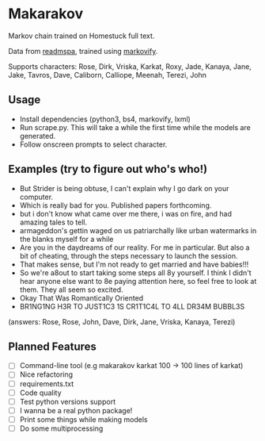 # Makarakov
Markov chain trained on Homestuck full text.

Data from [readmspa](http://readmspa.org/search/search=6.html), trained using [markovify](https://github.com/jsvine/markovify).

Supports characters: Rose, Dirk, Vriska, Karkat, Roxy, Jade, Kanaya, Jane, Jake, Tavros, Dave, Caliborn, Calliope, Meenah, Terezi, John


## Usage
* Install dependencies (python3, bs4, markovify, lxml)
* Run scrape.py. This will take a while the first time while the models are generated. 
* Follow onscreen prompts to select character.


## Examples (try to figure out who's who!)
* But Strider is being obtuse, I can't explain why I go dark on your computer.
* Which is really bad for you. Published papers forthcoming.
* but i don't know what came over me there, i was on fire, and had amazing tales to tell.
* armageddon's gettin waged on us patriarchally like urban watermarks in the blanks myself for a while
* Are you in the daydreams of our reality. For me in particular. But also a bit of cheating, through the steps necessary to launch the session.
* That makes sense, but I'm not ready to get married and have babies!!!
* So we're a8out to start taking some steps all 8y yourself. I think I didn't hear anyone else want to 8e paying attention here, so feel free to look at them. They all seem so excited.
* Okay That Was Romantically Oriented
* BR1NG1NG H3R TO JUST1C3 1S CR1T1C4L TO 4LL DR34M BUBBL3S


(answers: Rose, Rose, John, Dave, Dirk, Jane, Vriska, Kanaya, Terezi)



## Planned Features
- [ ] Command-line tool (e.g makarakov karkat 100 -> 100 lines of karkat)
- [ ] Nice refactoring
- [ ] requirements.txt
- [ ] Code quality
- [ ] Test python versions support
- [ ] I wanna be a real python package!
- [ ] Print some things while making models
- [ ] Do some multiprocessing
